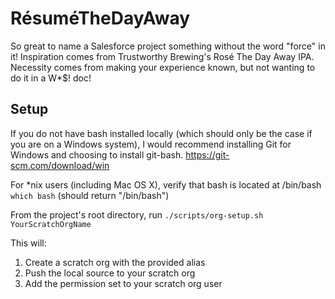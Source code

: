 # RésuméTheDayAway
So great to name a Salesforce project something without the word "force" in it!  Inspiration comes from Trustworthy Brewing's Rosé The Day Away IPA.  Necessity comes from making your experience known, but not wanting to do it in a W*$! doc!

## Setup
If you do not have bash installed locally (which should only be the case if you are on a Windows system), I would recommend installing Git for Windows and choosing to install git-bash.
https://git-scm.com/download/win

For *nix users (including Mac OS X), verify that bash is located at /bin/bash
`which bash`
(should return "/bin/bash")

From the project's root directory, run
`./scripts/org-setup.sh YourScratchOrgName`

This will:
1. Create a scratch org with the provided alias
2. Push the local source to your scratch org
3. Add the permission set to your scratch org user
